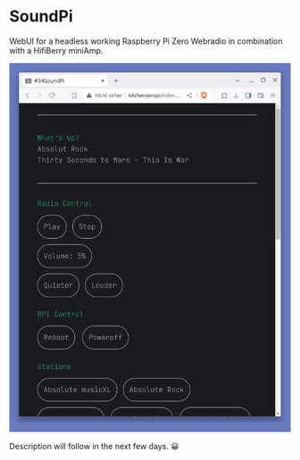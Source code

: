 # SoundPi
WebUI for a headless working Raspberry Pi Zero Webradio in combination with a HifiBerry miniAmp. 

<p align="center"><img src="SCREENSHOT.png" alt="Screenshot"></p>

Description will follow in the next few days. &#128512;
